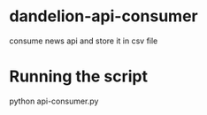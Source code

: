 # dandelion-api-consumer
consume news api and store it in csv file 
# Running the script 
python api-consumer.py
